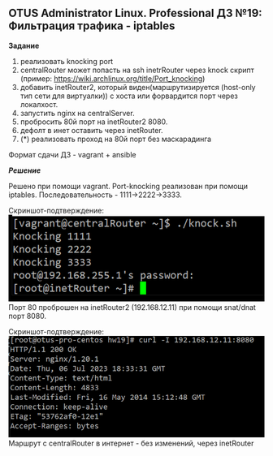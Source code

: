 ## OTUS Administrator Linux. Professional ДЗ №19: Фильтрация трафика - iptables

**Задание**

1. реализовать knocking port
2. centralRouter может попасть на ssh inetrRouter через knock скрипт (пример: https://wiki.archlinux.org/title/Port_knocking)
3. добавить inetRouter2, который виден(маршрутизируется (host-only тип сети для виртуалки)) с хоста или форвардится порт через локалхост.
4. запустить nginx на centralServer.
5. пробросить 80й порт на inetRouter2 8080.
6. дефолт в инет оставить через inetRouter.
7. (\*) реализовать проход на 80й порт без маскарадинга

Формат сдачи ДЗ - vagrant + ansible

**_Решение_**

Решено при помощи vagrant.
Port-knocking реализован при помощи iptables. Последовательность - 1111->2222->3333.

Скриншот-подтверждение:
![скриншот](./portknocking.png)
Порт 80 проброшен на inetRouter2 (192.168.12.11) при помощи snat/dnat порт 8080.

Скриншот-подтверждение:
![скриншот](./dnatsnat.png)
Маршрут с centralRouter в интернет - без изменений, через inetRouter
